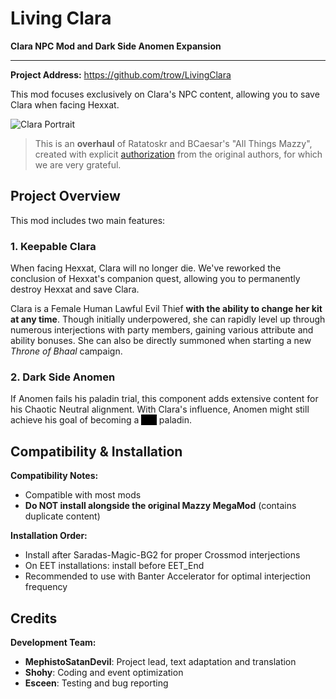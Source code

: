 # Living Clara
**Clara NPC Mod and Dark Side Anomen Expansion**

---

**Project Address:** https://github.com/trow/LivingClara

This mod focuses exclusively on Clara's NPC content, allowing you to save Clara when facing Hexxat.

![Clara Portrait](https://static.wikia.nocookie.net/baldursgategame/images/5/5f/Clara_OHHEX_Portrait_BG2EE.png)

> This is an **overhaul** of Ratatoskr and BCaesar's "All Things Mazzy", created with explicit [authorization](https://forums.beamdog.com/discussion/71473/_/p46) from the original authors, for which we are very grateful.

## Project Overview

This mod includes two main features:

### 1. Keepable Clara
When facing Hexxat, Clara will no longer die. We've reworked the conclusion of Hexxat's companion quest, allowing you to permanently destroy Hexxat and save Clara.

Clara is a Female Human Lawful Evil Thief **with the ability to change her kit at any time**. Though initially underpowered, she can rapidly level up through numerous interjections with party members, gaining various attribute and ability bonuses. She can also be directly summoned when starting a new *Throne of Bhaal* campaign.

### 2. Dark Side Anomen
If Anomen fails his paladin trial, this component adds extensive content for his Chaotic Neutral alignment. With Clara's influence, Anomen might still achieve his goal of becoming a <span style="background-color: black; color: black;">real</span> paladin.

## Compatibility & Installation

**Compatibility Notes:**
- Compatible with most mods
- **Do NOT install alongside the original Mazzy MegaMod** (contains duplicate content)

**Installation Order:**
- Install after Saradas-Magic-BG2 for proper Crossmod interjections
- On EET installations: install before EET_End
- Recommended to use with Banter Accelerator for optimal interjection frequency

## Credits

**Development Team:**
- **MephistoSatanDevil**: Project lead, text adaptation and translation
- **Shohy**: Coding and event optimization  
- **Esceen**: Testing and bug reporting